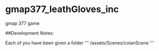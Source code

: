 # gmap377_leathGloves_inc
gmap 377 game

##Development Notes:

Each of you have been given a folder
'''
  /assets/Scenes/colanScene
'''
